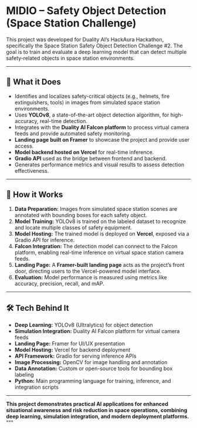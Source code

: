 # MIDIO – Safety Object Detection (Space Station Challenge)

This project was developed for Duality AI’s HackAura Hackathon, specifically the Space Station Safety Object Detection Challenge #2. The goal is to train and evaluate a deep learning model that can detect multiple safety-related objects in space station environments.

---

## 🚀 What it Does

- Identifies and localizes safety-critical objects (e.g., helmets, fire extinguishers, tools) in images from simulated space station environments.  
- Uses **YOLOv8**, a state-of-the-art object detection algorithm, for high-accuracy, real-time detection.  
- Integrates with the **Duality AI Falcon platform** to process virtual camera feeds and provide automated safety monitoring.  
- **Landing page built on Framer** to showcase the project and provide user access.  
- **Model backend hosted on Vercel** for real-time inference.  
- **Gradio API** used as the bridge between frontend and backend.  
- Generates performance metrics and visual results to assess detection effectiveness.  

---

## 🔄 How it Works

1. **Data Preparation:** Images from simulated space station scenes are annotated with bounding boxes for each safety object.  
2. **Model Training:** YOLOv8 is trained on the labeled dataset to recognize and locate multiple classes of safety equipment.  
3. **Model Hosting:** The trained model is deployed on **Vercel**, exposed via a Gradio API for inference.  
4. **Falcon Integration:** The detection model can connect to the Falcon platform, enabling real-time inference on virtual space station camera feeds.  
5. **Landing Page:** A **Framer-built landing page** acts as the project’s front door, directing users to the Vercel-powered model interface.  
6. **Evaluation:** Model performance is measured using metrics like accuracy, precision, recall, and mAP.  

---

## 🛠️ Tech Behind It

- **Deep Learning:** YOLOv8 (Ultralytics) for object detection  
- **Simulation Integration:** Duality AI Falcon platform for virtual camera feeds  
- **Landing Page:** Framer for UI/UX presentation  
- **Model Hosting:** Vercel for backend deployment  
- **API Framework:** Gradio for serving inference APIs  
- **Image Processing:** OpenCV for image handling and annotation  
- **Data Annotation:** Custom or open-source tools for bounding box labeling  
- **Python:** Main programming language for training, inference, and integration scripts  

---

**This project demonstrates practical AI applications for enhanced situational awareness and risk reduction in space operations, combining deep learning, simulation integration, and modern deployment platforms.**
"""

